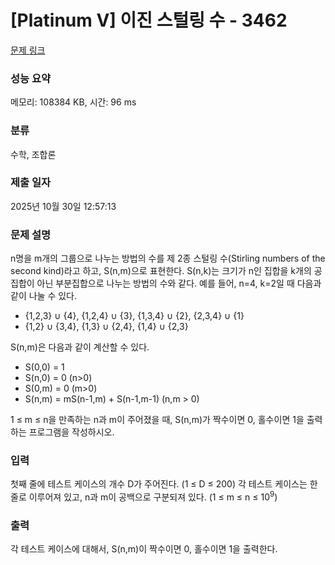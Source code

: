 # [Platinum V] 이진 스털링 수 - 3462 

[문제 링크](https://www.acmicpc.net/problem/3462) 

### 성능 요약

메모리: 108384 KB, 시간: 96 ms

### 분류

수학, 조합론

### 제출 일자

2025년 10월 30일 12:57:13

### 문제 설명

<p>n명을 m개의 그룹으로 나누는 방법의 수를 제 2종 스털링 수(Stirling numbers of the second kind)라고 하고, S(n,m)으로 표현한다. S(n,k)는 크기가 n인 집합을 k개의 공집합이 아닌 부분집합으로 나누는 방법의 수와 같다. 예를 들어, n=4, k=2일 때 다음과 같이 나눌 수 있다.</p>

<ul>
	<li>{1,2,3} ∪ {4}, {1,2,4} ∪ {3}, {1,3,4} ∪ {2}, {2,3,4} ∪ {1}</li>
	<li>{1,2} ∪ {3,4}, {1,3} ∪ {2,4}, {1,4} ∪ {2,3}</li>
</ul>

<p>S(n,m)은 다음과 같이 계산할 수 있다.</p>

<ul>
	<li>S(0,0) = 1</li>
	<li>S(n,0) = 0 (n>0)</li>
	<li>S(0,m) = 0 (m>0)</li>
	<li>S(n,m) = mS(n-1,m) + S(n-1,m-1) (n,m > 0)</li>
</ul>

<p>1 ≤ m ≤ n을 만족하는 n과 m이 주어졌을 때, S(n,m)가 짝수이면 0, 홀수이면 1을 출력하는 프로그램을 작성하시오.</p>

### 입력 

 <p>첫째 줄에 테스트 케이스의 개수 D가 주어진다. (1 ≤ D ≤ 200) 각 테스트 케이스는 한 줄로 이루어져 있고, n과 m이 공백으로 구분되져 있다. (1 ≤ m ≤ n ≤ 10<sup>9</sup>)</p>

### 출력 

 <p>각 테스트 케이스에 대해서, S(n,m)이 짝수이면 0, 홀수이면 1을 출력한다.</p>

